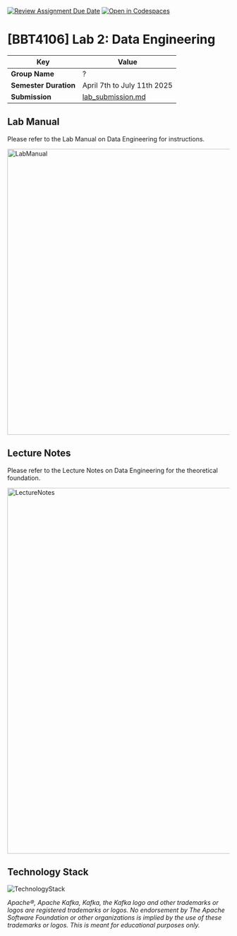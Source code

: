 [![Review Assignment Due Date](https://classroom.github.com/assets/deadline-readme-button-22041afd0340ce965d47ae6ef1cefeee28c7c493a6346c4f15d667ab976d596c.svg)](https://classroom.github.com/a/dhqeUpy2)
[![Open in Codespaces](https://classroom.github.com/assets/launch-codespace-2972f46106e565e64193e422d61a12cf1da4916b45550586e14ef0a7c637dd04.svg)](https://classroom.github.com/open-in-codespaces?assignment_repo_id=21253787)
# [BBT4106] Lab 2: Data Engineering

| **Key**                                                               | Value                                                                                                                                                                              |
|---------------|---------------------------------------------------------|
| **Group Name**                                                       | ?                                                                                                                                                                            |
| **Semester Duration**                                                       | April 7th to July 11th 2025                                                                                                                                                           |
| **Submission**                                                       | [lab_submission.md](lab_submission.md)                                                                                                                                                           |

## Lab Manual

Please refer to the Lab Manual on Data Engineering for instructions.

<img width="647" alt="LabManual" src="https://github.com/user-attachments/assets/588493d6-f897-4628-b861-d422b6ea6262" />

## Lecture Notes

Please refer to the Lecture Notes on Data Engineering for the theoretical foundation.

<img width="828" alt="LectureNotes" src="https://github.com/user-attachments/assets/ef8d9a12-f042-4c8f-bc1d-29031434f11e" />

## Technology Stack

![TechnologyStack](https://github.com/user-attachments/assets/b0f69977-b06c-46dd-bb2e-69356166f0fa)

_Apache®️, Apache Kafka, Kafka, the Kafka logo and other trademarks or logos are registered trademarks or logos. No endorsement by The Apache Software Foundation or other organizations is implied by the use of these trademarks or logos. This is meant for educational purposes only._

